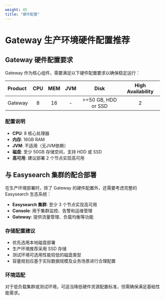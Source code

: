 ```yaml
---
weight: 45
title: "硬件配置"
---
```

# Gateway 生产环境硬件配置推荐

## Gateway 硬件配置要求

Gateway 作为核心组件，需要满足以下硬件配置要求以确保稳定运行：

| Product | CPU | MEM | JVM | Disk | High Availability |
|:----|:---:|:---:|:---:|:---:|:---:|
| Gateway | 8 | 16 | - | >=50 GB, HDD or SSD | 2 |

### 配置说明
- **CPU**: 8 核心处理器
- **内存**: 16GB RAM
- **JVM**: 不适用（无JVM依赖）
- **磁盘**: 至少 50GB 存储空间，支持 HDD 或 SSD
- **高可用**: 建议部署 2 个节点实现高可用

## 与 Easysearch 集群的配合部署

在生产环境部署时，除了 Gateway 的硬件配置外，还需要考虑完整的 Easysearch 生态系统：

- **Easysearch 集群**: 至少 3 个节点实现高可用
- **Console**: 用于集群监控、告警和运维管理
- **Gateway**: 提供流量管理、负载均衡等功能

### 存储配置建议
- 优先选用本地磁盘部署
- 生产环境推荐采用 SSD 存储
- 测试环境可选用性能较低的磁盘类型
- 容量规划应基于实际数据规模及业务场景进行合理配置

### 环境适配
对于低负载集群或测试环境，可适当降低硬件资源配置标准，但需确保满足基础性能需求。